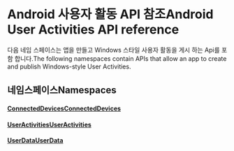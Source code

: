 # <a name="android-user-activities-api-reference"></a><span data-ttu-id="4ab61-101">Android 사용자 활동 API 참조</span><span class="sxs-lookup"><span data-stu-id="4ab61-101">Android User Activities API reference</span></span>

<span data-ttu-id="4ab61-102">다음 네임 스페이스는 앱을 만들고 Windows 스타일 사용자 활동을 게시 하는 Api를 포함 합니다.</span><span class="sxs-lookup"><span data-stu-id="4ab61-102">The following namespaces contain APIs that allow an app to create and publish Windows-style User Activities.</span></span>

## <a name="namespaces"></a><span data-ttu-id="4ab61-103">네임스페이스</span><span class="sxs-lookup"><span data-stu-id="4ab61-103">Namespaces</span></span>

#### <a name="connecteddeviceshttpsdocsmicrosoftcomjavaapicommicrosoftconnecteddevices"></a>[<span data-ttu-id="4ab61-104">ConnectedDevices</span><span class="sxs-lookup"><span data-stu-id="4ab61-104">ConnectedDevices</span></span>](https://docs.microsoft.com/java/api/com.microsoft.connecteddevices)
#### <a name="useractivitieshttpsdocsmicrosoftcomjavaapicommicrosoftconnecteddevicesuserdatauseractivities"></a>[<span data-ttu-id="4ab61-105">UserActivities</span><span class="sxs-lookup"><span data-stu-id="4ab61-105">UserActivities</span></span>](https://docs.microsoft.com/java/api/com.microsoft.connecteddevices.userdata.useractivities)
#### <a name="userdatahttpsdocsmicrosoftcomjavaapicommicrosoftconnecteddevicesuserdata"></a>[<span data-ttu-id="4ab61-106">UserData</span><span class="sxs-lookup"><span data-stu-id="4ab61-106">UserData</span></span>](https://docs.microsoft.com/java/api/com.microsoft.connecteddevices.userdata)